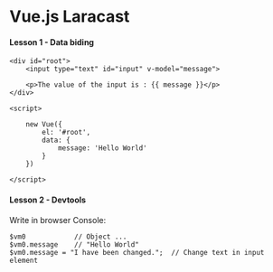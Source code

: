 # Vue.js Laracast

#### Lesson 1 - Data biding

    <div id="root">
        <input type="text" id="input" v-model="message">

        <p>The value of the input is : {{ message }}</p>
	</div>

	<script>

        new Vue({
            el: '#root',
            data: {
                message: 'Hello World'
            }
        })

    </script>

#### Lesson 2 - Devtools

Write in browser Console:

    $vm0            // Object ...
    $vm0.message    // "Hello World"
    $vm0.message = "I have been changed.";  // Change text in input element




